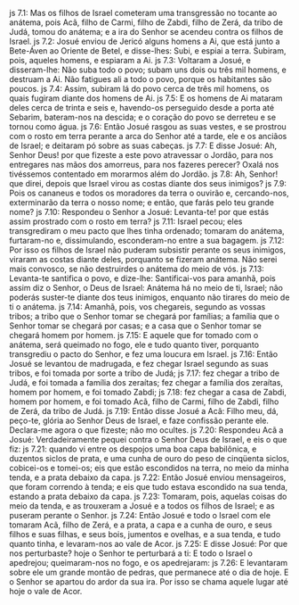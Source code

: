 js 7.1: Mas os filhos de Israel cometeram uma transgressão no tocante ao anátema, pois Acã, filho de Carmi, filho de Zabdi, filho de Zerá, da tribo de Judá, tomou do anátema; e a ira do Senhor se acendeu contra os filhos de Israel.
js 7.2: Josué enviou de Jericó alguns homens a Ai, que está junto a Bete-Áven ao Oriente de Betel, e disse-lhes: Subi, e espiai a terra. Subiram, pois, aqueles homens, e espiaram a Ai.
js 7.3: Voltaram a Josué, e disseram-lhe: Não suba todo o povo; subam uns dois ou três mil homens, e destruam a Ai. Não fatigues ali a todo o povo, porque os habitantes são poucos.
js 7.4: Assim, subiram lá do povo cerca de três mil homens, os quais fugiram diante dos homens de Ai.
js 7.5: E os homens de Ai mataram deles cerca de trinta e seis e, havendo-os perseguido desde a porta até Sebarim, bateram-nos na descida; e o coração do povo se derreteu e se tornou como água.
js 7.6: Então Josué rasgou as suas vestes, e se prostrou com o rosto em terra perante a arca do Senhor até a tarde, ele e os anciãos de Israel; e deitaram pó sobre as suas cabeças.
js 7.7: E disse Josué: Ah, Senhor Deus! por que fizeste a este povo atravessar o Jordão, para nos entregares nas mãos dos amorreus, para nos fazeres perecer? Oxalá nos tivéssemos contentado em morarmos além do Jordão.
js 7.8: Ah, Senhor! que direi, depois que Israel virou as costas diante dos seus inimigos?
js 7.9: Pois os cananeus e todos os moradores da terra o ouvirão e, cercando-nos, exterminarão da terra o nosso nome; e então, que farás pelo teu grande nome?
js 7.10: Respondeu o Senhor a Josué: Levanta-te! por que estás assim prostrado com o rosto em terra?
js 7.11: Israel pecou; eles transgrediram o meu pacto que lhes tinha ordenado; tomaram do anátema, furtaram-no e, dissimulando, esconderam-no entre a sua bagagem.
js 7.12: Por isso os filhos de Israel não puderam subsistir perante os seus inimigos, viraram as costas diante deles, porquanto se fizeram anátema. Não serei mais convosco, se não destruirdes o anátema do meio de vós.
js 7.13: Levanta-te santifica o povo, e dize-lhe: Santificai-vos para amanhã, pois assim diz o Senhor, o Deus de Israel: Anátema há no meio de ti, Israel; não poderás suster-te diante dos teus inimigos, enquanto não tirares do meio de ti o anátema.
js 7.14: Amanhã, pois, vos chegareis, segundo as vossas tribos; a tribo que o Senhor tomar se chegará por famílias; a família que o Senhor tomar se chegará por casas; e a casa que o Senhor tomar se chegará homem por homem.
js 7.15: E aquele que for tomado com o anátema, será queimado no fogo, ele e tudo quanto tiver, porquanto transgrediu o pacto do Senhor, e fez uma loucura em Israel.
js 7.16: Então Josué se levantou de madrugada, e fez chegar Israel segundo as suas tribos, e foi tomada por sorte a tribo de Judá;
js 7.17: fez chegar a tribo de Judá, e foi tomada a família dos zeraítas; fez chegar a família dos zeraítas, homem por homem, e foi tomado Zabdi;
js 7.18: fez chegar a casa de Zabdi, homem por homem, e foi tomado Acã, filho de Carmi, filho de Zabdi, filho de Zerá, da tribo de Judá.
js 7.19: Então disse Josué a Acã: Filho meu, dá, peço-te, glória ao Senhor Deus de Israel, e faze confissão perante ele. Declara-me agora o que fizeste; não mo ocultes.
js 7.20: Respondeu Acã a Josué: Verdadeiramente pequei contra o Senhor Deus de Israel, e eis o que fiz:
js 7.21: quando vi entre os despojos uma boa capa babilônica, e duzentos siclos de prata, e uma cunha de ouro do peso de cinqüenta siclos, cobicei-os e tomei-os; eis que estão escondidos na terra, no meio da minha tenda, e a prata debaixo da capa.
js 7.22: Então Josué enviou mensageiros, que foram correndo à tenda; e eis que tudo estava escondido na sua tenda, estando a prata debaixo da capa.
js 7.23: Tomaram, pois, aquelas coisas do meio da tenda, e as trouxeram a Josué e a todos os filhos de Israel; e as puseram perante o Senhor.
js 7.24: Então Josué e todo o Israel com ele tomaram Acã, filho de Zerá, e a prata, a capa e a cunha de ouro, e seus filhos e suas filhas, e seus bois, jumentos e ovelhas, e a sua tenda, e tudo quanto tinha, e levaram-nos ao vale de Acor.
js 7.25: E disse Josué: Por que nos perturbaste? hoje o Senhor te perturbará a ti: E todo o Israel o apedrejou; queimaram-nos no fogo, e os apedrejaram:
js 7.26: E levantaram sobre ele um grande montão de pedras, que permanece até o dia de hoje. E o Senhor se apartou do ardor da sua ira. Por isso se chama aquele lugar até hoje o vale de Acor.
